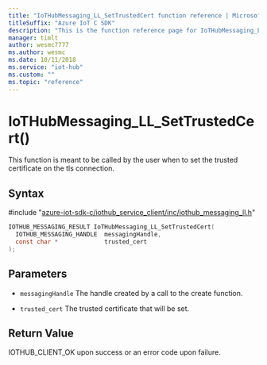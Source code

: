 ```yaml
---                             
title: "IoTHubMessaging_LL_SetTrustedCert function reference | Microsoft Docs" 
titleSuffix: "Azure IoT C SDK"            
description: "This is the function reference page for IoTHubMessaging_LL_SetTrustedCert() in the Azure IoT C SDK. This SDK is used with the Azure IoT Hub and Azure IoT Hub Device Provisioning Service"            
manager: timlt                 
author: wesmc7777              
ms.author: wesmc               
ms.date: 10/11/2018                    
ms.service: "iot-hub"             
ms.custom: ""                
ms.topic: "reference"        
---                            
```


# IoTHubMessaging_LL_SetTrustedCert()

This function is meant to be called by the user when to set the trusted certificate on the tls connection.

## Syntax

\#include "[azure-iot-sdk-c/iothub_service_client/inc/iothub_messaging_ll.h](../iothub-messaging-ll-h.md)"  
```C
IOTHUB_MESSAGING_RESULT IoTHubMessaging_LL_SetTrustedCert(
  IOTHUB_MESSAGING_HANDLE  messagingHandle,
  const char *             trusted_cert
);
```

## Parameters
* `messagingHandle` The handle created by a call to the create function. 

* `trusted_cert` The trusted certificate that will be set.

## Return Value
IOTHUB_CLIENT_OK upon success or an error code upon failure.

